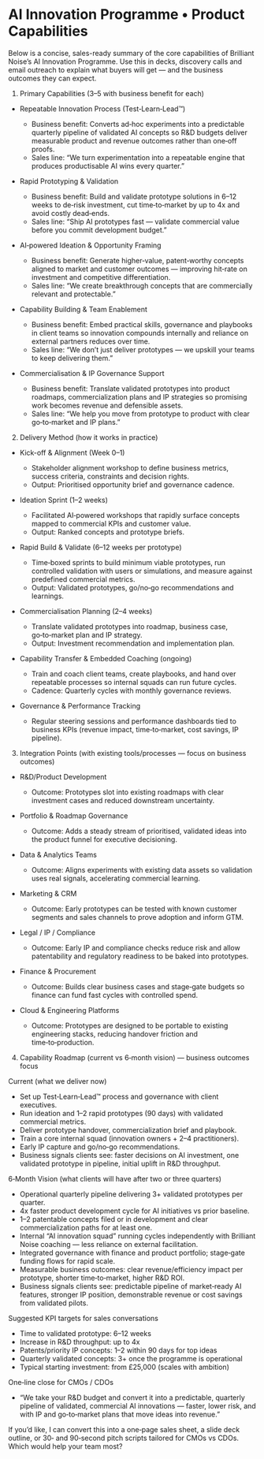 # AI Innovation Programme • Product Capabilities

Below is a concise, sales-ready summary of the core capabilities of Brilliant Noise’s AI Innovation Programme. Use this in decks, discovery calls and email outreach to explain what buyers will get — and the business outcomes they can expect.

1) Primary Capabilities (3–5 with business benefit for each)
- Repeatable Innovation Process (Test‑Learn‑Lead™)
  - Business benefit: Converts ad‑hoc experiments into a predictable quarterly pipeline of validated AI concepts so R&D budgets deliver measurable product and revenue outcomes rather than one‑off proofs.
  - Sales line: “We turn experimentation into a repeatable engine that produces productisable AI wins every quarter.”

- Rapid Prototyping & Validation
  - Business benefit: Build and validate prototype solutions in 6–12 weeks to de‑risk investment, cut time‑to‑market by up to 4x and avoid costly dead‑ends.
  - Sales line: “Ship AI prototypes fast — validate commercial value before you commit development budget.”

- AI‑powered Ideation & Opportunity Framing
  - Business benefit: Generate higher‑value, patent‑worthy concepts aligned to market and customer outcomes — improving hit‑rate on investment and competitive differentiation.
  - Sales line: “We create breakthrough concepts that are commercially relevant and protectable.”

- Capability Building & Team Enablement
  - Business benefit: Embed practical skills, governance and playbooks in client teams so innovation compounds internally and reliance on external partners reduces over time.
  - Sales line: “We don’t just deliver prototypes — we upskill your teams to keep delivering them.”

- Commercialisation & IP Governance Support
  - Business benefit: Translate validated prototypes into product roadmaps, commercialization plans and IP strategies so promising work becomes revenue and defensible assets.
  - Sales line: “We help you move from prototype to product with clear go‑to‑market and IP plans.”

2) Delivery Method (how it works in practice)
- Kick-off & Alignment (Week 0–1)
  - Stakeholder alignment workshop to define business metrics, success criteria, constraints and decision rights.
  - Output: Prioritised opportunity brief and governance cadence.

- Ideation Sprint (1–2 weeks)
  - Facilitated AI‑powered workshops that rapidly surface concepts mapped to commercial KPIs and customer value.
  - Output: Ranked concepts and prototype briefs.

- Rapid Build & Validate (6–12 weeks per prototype)
  - Time‑boxed sprints to build minimum viable prototypes, run controlled validation with users or simulations, and measure against predefined commercial metrics.
  - Output: Validated prototypes, go/no‑go recommendations and learnings.

- Commercialisation Planning (2–4 weeks)
  - Translate validated prototypes into roadmap, business case, go‑to‑market plan and IP strategy.
  - Output: Investment recommendation and implementation plan.

- Capability Transfer & Embedded Coaching (ongoing)
  - Train and coach client teams, create playbooks, and hand over repeatable processes so internal squads can run future cycles.
  - Cadence: Quarterly cycles with monthly governance reviews.

- Governance & Performance Tracking
  - Regular steering sessions and performance dashboards tied to business KPIs (revenue impact, time‑to‑market, cost savings, IP pipeline).

3) Integration Points (with existing tools/processes — focus on business outcomes)
- R&D/Product Development
  - Outcome: Prototypes slot into existing roadmaps with clear investment cases and reduced downstream uncertainty.

- Portfolio & Roadmap Governance
  - Outcome: Adds a steady stream of prioritised, validated ideas into the product funnel for executive decisioning.

- Data & Analytics Teams
  - Outcome: Aligns experiments with existing data assets so validation uses real signals, accelerating commercial learning.

- Marketing & CRM
  - Outcome: Early prototypes can be tested with known customer segments and sales channels to prove adoption and inform GTM.

- Legal / IP / Compliance
  - Outcome: Early IP and compliance checks reduce risk and allow patentability and regulatory readiness to be baked into prototypes.

- Finance & Procurement
  - Outcome: Builds clear business cases and stage‑gate budgets so finance can fund fast cycles with controlled spend.

- Cloud & Engineering Platforms
  - Outcome: Prototypes are designed to be portable to existing engineering stacks, reducing handover friction and time‑to‑production.

4) Capability Roadmap (current vs 6‑month vision) — business outcomes focus

Current (what we deliver now)
- Set up Test‑Learn‑Lead™ process and governance with client executives.
- Run ideation and 1–2 rapid prototypes (90 days) with validated commercial metrics.
- Deliver prototype handover, commercialization brief and playbook.
- Train a core internal squad (innovation owners + 2–4 practitioners).
- Early IP capture and go/no‑go recommendations.
- Business signals clients see: faster decisions on AI investment, one validated prototype in pipeline, initial uplift in R&D throughput.

6‑Month Vision (what clients will have after two or three quarters)
- Operational quarterly pipeline delivering 3+ validated prototypes per quarter.
- 4x faster product development cycle for AI initiatives vs prior baseline.
- 1–2 patentable concepts filed or in development and clear commercialization paths for at least one.
- Internal “AI innovation squad” running cycles independently with Brilliant Noise coaching — less reliance on external facilitation.
- Integrated governance with finance and product portfolio; stage‑gate funding flows for rapid scale.
- Measurable business outcomes: clear revenue/efficiency impact per prototype, shorter time‑to‑market, higher R&D ROI.
- Business signals clients see: predictable pipeline of market‑ready AI features, stronger IP position, demonstrable revenue or cost savings from validated pilots.

Suggested KPI targets for sales conversations
- Time to validated prototype: 6–12 weeks
- Increase in R&D throughput: up to 4x
- Patents/priority IP concepts: 1–2 within 90 days for top ideas
- Quarterly validated concepts: 3+ once the programme is operational
- Typical starting investment: from £25,000 (scales with ambition)

One‑line close for CMOs / CDOs
- “We take your R&D budget and convert it into a predictable, quarterly pipeline of validated, commercial AI innovations — faster, lower risk, and with IP and go‑to‑market plans that move ideas into revenue.”

If you’d like, I can convert this into a one‑page sales sheet, a slide deck outline, or 30‑ and 90‑second pitch scripts tailored for CMOs vs CDOs. Which would help your team most?
